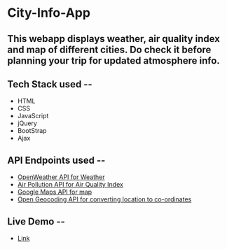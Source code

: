 # City-Info-App

## This webapp displays weather, air quality index and map of different cities. Do check it before planning your trip for updated atmosphere info.

## Tech Stack used --

- HTML
- CSS
- JavaScript
- jQuery
- BootStrap
- Ajax

## API Endpoints used --

- [OpenWeather API for Weather](https://openweathermap.org/current)
- [Air Pollution API for Air Quality Index](https://www.airpollutionapi.com/api)
- [Google Maps API for map](https://developers.google.com/maps/documentation/javascript/tutorial)
- [Open Geocoding API for converting location to co-ordinates](https://developer.mapquest.com/documentation/open/geocoding-api/address/get/)

## Live Demo --

* [Link](https://ramanpreet6262.github.io/City-Info-App/)
